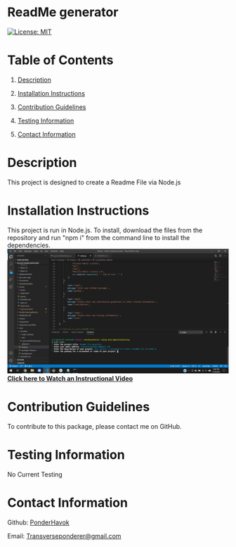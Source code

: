 # ReadMe generator
  [![License: MIT](https://img.shields.io/badge/License-MIT-yellow.svg)](https://opensource.org/licenses/MIT)
  # Table of Contents
  1. [Description](#description)
  
  2. [Installation Instructions](#installationinstructions)
  
  3. [Contribution Guidelines](#contributionguidelines)
  
  4. [Testing Information](#testinginformation)
  
  5. [Contact Information](#contactinformation)

  # Description 
  This project is designed to create a Readme File via Node.js
  # Installation Instructions
  This project is run in Node.js. To install, download the files from the repository and run "npm i" from the command line to install the dependencies.
  ![Screenshot](./assets/screenshot.png)
  <br>
  **[Click here to Watch an Instructional Video](https://drive.google.com/file/d/12Whn4zdsREAuz4y7mb4hWws7HGc8R15P/view?usp=sharing)**
  # Contribution Guidelines
  To contribute to this package, please contact me on GitHub.
  # Testing Information
  No Current Testing
  # Contact Information
  Github: [PonderHavok](https://github.com/PonderHavok)
 
  Email: Transverseponderer@gmail.com
